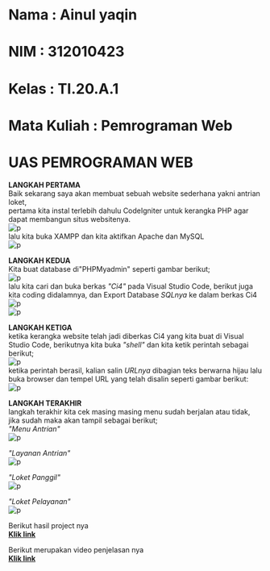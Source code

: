 # Nama              : Ainul yaqin
# NIM               : 312010423
# Kelas             : TI.20.A.1
# Mata Kuliah       : Pemrograman Web


# **UAS PEMROGRAMAN WEB**<br>

**LANGKAH PERTAMA**<br>
Baik sekarang saya akan membuat sebuah website sederhana yakni antrian loket, <br>
pertama kita instal terlebih dahulu CodeIgniter untuk kerangka PHP agar dapat membangun situs websitenya.<br>
![p](gambar/1.png)<br>
lalu kita buka XAMPP dan kita aktifkan Apache dan MySQL<br>
![p](gambar/2.png)<br>

**LANGKAH KEDUA**<br>
Kita buat database di"PHPMyadmin" seperti gambar berikut;<br>
![p](gambar/3.png)<br>
lalu kita cari dan buka berkas *"Ci4"* pada Visual Studio Code, berikut juga kita coding didalamnya, dan Export Database *SQLnya* ke dalam berkas Ci4<br>
![p](gambar/4.png)<br>
![p](gambar/5.png)<br>

**LANGKAH KETIGA**<br>
ketika kerangka website telah jadi diberkas Ci4 yang kita buat di Visual Studio Code, berikutnya kita buka *"shell"* dan kita ketik perintah sebagai berikut;<br>
![p](gambar/6.png)<br>
ketika perintah berasil, kalian salin *URLnya* dibagian teks berwarna hijau lalu buka browser dan tempel URL yang telah disalin seperti gambar berikut:<br>
![p](gambar/7.png)<br>

**LANGKAH TERAKHIR**<br>
langkah terakhir kita cek masing masing menu sudah berjalan atau tidak, jika sudah maka akan tampil sebagai berikut; <br>
*"Menu Antrian"*<br>
![p](gambar/8.png)<br>

*"Layanan Antrian"*<br>
![p](gambar/9.png)<br>

*"Loket Panggil"*<br>
![p](gambar/10.png)<br>

*"Loket Pelayanan"*<br>
![p](gambar/11.png)<br>




Berikut hasil project nya <br> 
[**Klik link**](http://localhost:8080/)

Berikut merupakan video penjelasan nya <br>
[**Klik link**]()